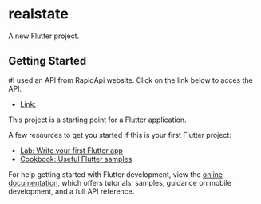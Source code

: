 # realstate

A new Flutter project.

## Getting Started

#I used an API from RapidApi website. Click on the link below to acces the API.
-   [Link: ](https://rapidapi.com/apidojo/api/bayut/)

This project is a starting point for a Flutter application.

A few resources to get you started if this is your first Flutter project:

- [Lab: Write your first Flutter app](https://docs.flutter.dev/get-started/codelab)
- [Cookbook: Useful Flutter samples](https://docs.flutter.dev/cookbook)



For help getting started with Flutter development, view the
[online documentation](https://docs.flutter.dev/), which offers tutorials,
samples, guidance on mobile development, and a full API reference.
